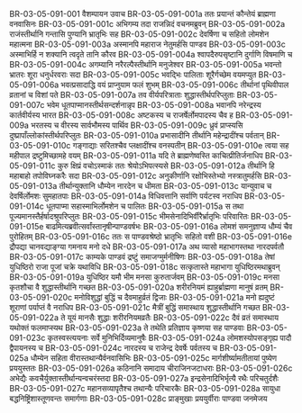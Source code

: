BR-03-05-091-001	वैशम्पायन उवाच
BR-03-05-091-001a	ततः प्रयान्तं कौन्तेयं ब्राह्मणा वनवासिनः
BR-03-05-091-001c	अभिगम्य तदा राजन्निदं वचनमब्रुवन्
BR-03-05-091-002a	राजंस्तीर्थानि गन्तासि पुण्यानि भ्रातृभिः सह
BR-03-05-091-002c	देवर्षिणा च सहितो लोमशेन महात्मना
BR-03-05-091-003a	अस्मानपि महाराज नेतुमर्हसि पाण्डव
BR-03-05-091-003c	अस्माभिर्हि न शक्यानि त्वदृते तानि कौरव
BR-03-05-091-004a	श्वापदैरुपसृष्टानि दुर्गाणि विषमाणि च
BR-03-05-091-004c	अगम्यानि नरैरल्पैस्तीर्थानि मनुजेश्वर
BR-03-05-091-005a	भवन्तो भ्रातरः शूरा धनुर्धरवराः सदा
BR-03-05-091-005c	भवद्भिः पालिताः शूरैर्गच्छेम वयमप्युत
BR-03-05-091-006a	भवत्प्रसादाद्धि वयं प्राप्नुयाम फलं शुभम्
BR-03-05-091-006c	तीर्थानां पृथिवीपाल व्रतानां च विशां पते
BR-03-05-091-007a	तव वीर्यपरित्राताः शुद्धास्तीर्थपरिप्लुताः
BR-03-05-091-007c	भवेम धूतपाप्मानस्तीर्थसन्दर्शनान्नृप
BR-03-05-091-008a	भवानपि नरेन्द्रस्य कार्तवीर्यस्य भारत
BR-03-05-091-008c	अष्टकस्य च राजर्षेर्लोमपादस्य चैव ह
BR-03-05-091-009a	भरतस्य च वीरस्य सार्वभौमस्य पार्थिव
BR-03-05-091-009c	ध्रुवं प्राप्स्यसि दुष्प्रापाँल्लोकांस्तीर्थपरिप्लुतः
BR-03-05-091-010a	प्रभासादीनि तीर्थानि महेन्द्रादींश्च पर्वतान्
BR-03-05-091-010c	गङ्गाद्याः सरितश्चैव प्लक्षादींश्च वनस्पतीन्
BR-03-05-091-010e	त्वया सह महीपाल द्रष्टुमिच्छामहे वयम्
BR-03-05-091-011a	यदि ते ब्राह्मणेष्वस्ति काचित्प्रीतिर्जनाधिप
BR-03-05-091-011c	कुरु क्षिप्रं वचोऽस्माकं ततः श्रेयोऽभिपत्स्यसे
BR-03-05-091-012a	तीर्थानि हि महाबाहो तपोविघ्नकरैः सदा
BR-03-05-091-012c	अनुकीर्णानि रक्षोभिस्तेभ्यो नस्त्रातुमर्हसि
BR-03-05-091-013a	तीर्थान्युक्तानि धौम्येन नारदेन च धीमता
BR-03-05-091-013c	यान्युवाच च देवर्षिर्लोमशः सुमहातपाः
BR-03-05-091-014a	विधिवत्तानि सर्वाणि पर्यटस्व नराधिप
BR-03-05-091-014c	धूतपाप्मा सहास्माभिर्लोमशेन च पालितः
BR-03-05-091-015a	स तथा पूज्यमानस्तैर्हर्षादश्रुपरिप्लुतः
BR-03-05-091-015c	भीमसेनादिभिर्वीरैर्भ्रातृभिः परिवारितः
BR-03-05-091-015e	बाढमित्यब्रवीत्सर्वांस्तानृषीन्पाण्डवर्षभः
BR-03-05-091-016a	लोमशं समनुज्ञाप्य धौम्यं चैव पुरोहितम्
BR-03-05-091-016c	ततः स पाण्डवश्रेष्ठो भ्रातृभिः सहितो वशी
BR-03-05-091-016e	द्रौपद्या चानवद्याङ्ग्या गमनाय मनो दधे
BR-03-05-091-017a	अथ व्यासो महाभागस्तथा नारदपर्वतौ
BR-03-05-091-017c	काम्यके पाण्डवं द्रष्टुं समाजग्मुर्मनीषिणः
BR-03-05-091-018a	तेषां युधिष्ठिरो राजा पूजां चक्रे यथाविधि
BR-03-05-091-018c	सत्कृतास्ते महाभागा युधिष्ठिरमथाब्रुवन्
BR-03-05-091-019a	युधिष्ठिर यमौ भीम मनसा कुरुतार्जवम्
BR-03-05-091-019c	मनसा कृतशौचा वै शुद्धास्तीर्थानि गच्छत
BR-03-05-091-020a	शरीरनियमं ह्याहुर्ब्राह्मणा मानुषं व्रतम्
BR-03-05-091-020c	मनोविशुद्धां बुद्धिं च दैवमाहुर्व्रतं द्विजाः
BR-03-05-091-021a	मनो ह्यदुष्टं शूराणां पर्याप्तं वै नराधिप
BR-03-05-091-021c	मैत्रीं बुद्धिं समास्थाय शुद्धास्तीर्थानि गच्छत
BR-03-05-091-022a	ते यूयं मानसैः शुद्धाः शरीरनियमव्रतैः
BR-03-05-091-022c	दैवं व्रतं समास्थाय यथोक्तं फलमाप्स्यथ
BR-03-05-091-023a	ते तथेति प्रतिज्ञाय कृष्णया सह पाण्डवाः
BR-03-05-091-023c	कृतस्वस्त्ययनाः सर्वे मुनिभिर्दिव्यमानुषैः
BR-03-05-091-024a	लोमशस्योपसङ्गृह्य पादौ द्वैपायनस्य च
BR-03-05-091-024c	नारदस्य च राजेन्द्र देवर्षेः पर्वतस्य च
BR-03-05-091-025a	धौम्येन सहिता वीरास्तथान्यैर्वनवासिभिः
BR-03-05-091-025c	मार्गशीर्ष्यामतीतायां पुष्येण प्रययुस्ततः
BR-03-05-091-026a	कठिनानि समादाय चीराजिनजटाधराः
BR-03-05-091-026c	अभेद्यैः कवचैर्युक्तास्तीर्थान्यन्वचरंस्तदा
BR-03-05-091-027a	इन्द्रसेनादिभिर्भृत्यै रथैः परिचतुर्दशैः
BR-03-05-091-027c	महानसव्यापृतैश्च तथान्यैः परिचारकैः
BR-03-05-091-028a	सायुधा बद्धनिष्ट्रिंशास्तूणवन्तः समार्गणाः
BR-03-05-091-028c	प्राङ्मुखाः प्रययुर्वीराः पाण्डवा जनमेजय
